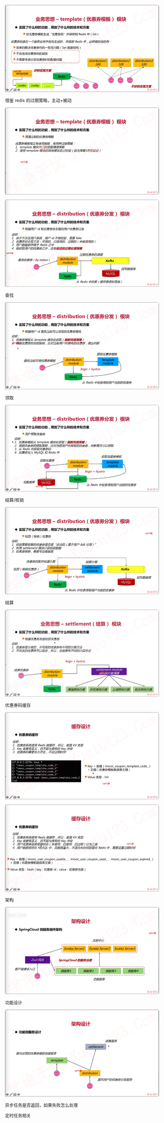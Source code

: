 ![image-20221016203245664](https://raw.githubusercontent.com/erdengk/picGo/main/img/202210162032821.png)



借鉴 redis 的过期策略，主动+被动

![image-20221016203302772](https://raw.githubusercontent.com/erdengk/picGo/main/img/202210162033798.png)











![image-20221016203351272](https://raw.githubusercontent.com/erdengk/picGo/main/img/202210162033320.png)

 

查找

![image-20221016203544545](https://raw.githubusercontent.com/erdengk/picGo/main/img/202210162035591.png)



领取



 ![image-20221016203652228](https://raw.githubusercontent.com/erdengk/picGo/main/img/202210162036268.png)





结算/核销



![image-20221016203745186](https://raw.githubusercontent.com/erdengk/picGo/main/img/202210162037240.png)



结算



![image-20221016204422469](https://raw.githubusercontent.com/erdengk/picGo/main/img/202210162044532.png)



优惠券码缓存

![image-20221016221220113](https://raw.githubusercontent.com/erdengk/picGo/main/img/202210162212167.png)

![image-20221016221124364](https://raw.githubusercontent.com/erdengk/picGo/main/img/202210162211613.png)





架构

![image-20221016221334786](https://raw.githubusercontent.com/erdengk/picGo/main/img/202210162213845.png)

功能设计

![image-20221016221348113](https://raw.githubusercontent.com/erdengk/picGo/main/img/202210162213141.png)









异步任务是否返回，如果失败怎么处理

定时任务相关



